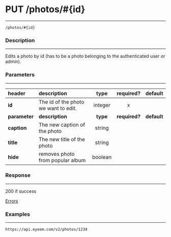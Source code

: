 # PUT /photos/#{id} 
***
`/photos/#{id}`

### Description
***
Edits a photo by id (has to be a photo belonging to the authenticated user or admin).

### Parameters
***

|header| description| type |required? |default|
|:---------|:--------------|:----------:|:------------:|:------------:|
|**id**|The id of the photo we want to edit.|integer|x||
|**parameter**| **description**| **type** |**required?** |**default**|
|**caption**|The new caption of the photo|string|||
|**title**|The new title of the photo|string|||
|**hide**|removes photo from popular album|boolean|||


### Response
***



200 if success

[Errors](../../resources/errors.md#files)

### Examples
***

`https://api.eyeem.com/v2/photos/1234`




